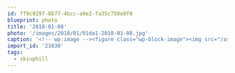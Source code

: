 ```yaml
---
id: ff9c9297-8b77-4bcc-a9e2-fa35c750e0f0
blueprint: photo
title: '2018-01-08'
photo: '/images/2018/01/91da1-2018-01-08.jpg'
caption: '<!-- wp:image --><figure class="wp-block-image"><img src="/assets/images/2018/01/91da1-2018-01-08.jpg" /></figure><!-- /wp:image --><!-- wp:paragraph --><p>Chairlifts are over-rated anyway #skiuphill</p><!-- /wp:paragraph -->'
import_id: '21630'
tags:
  - skiuphill
---
```


